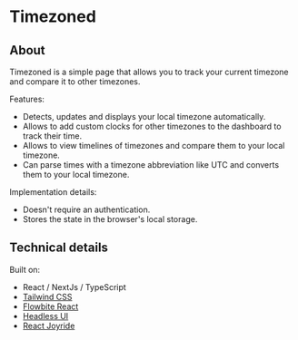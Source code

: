 # Timezoned

## About

Timezoned is a simple page that allows you to track your current timezone and compare it to other timezones.

Features:

- Detects, updates and displays your local timezone automatically.
- Allows to add custom clocks for other timezones to the dashboard to track their time.
- Allows to view timelines of timezones and compare them to your local timezone.
- Can parse times with a timezone abbreviation like UTC and converts them to your local timezone.

Implementation details:

- Doesn't require an authentication.
- Stores the state in the browser's local storage.

## Technical details

Built on:

- React / NextJs / TypeScript
- [Tailwind CSS](https://tailwindcss.com/)
- [Flowbite React](https://flowbite-react.com/)
- [Headless UI](https://headlessui.com/)
- [React Joyride](https://react-joyride.com/)

